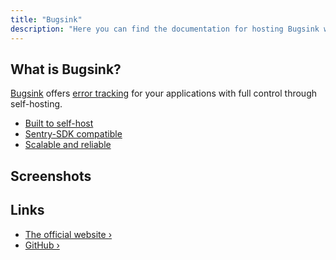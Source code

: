 ```yaml
---
title: "Bugsink"
description: "Here you can find the documentation for hosting Bugsink with Coolify."
---
```


<ZoomableImage src="/docs/images/services/bugsink-logo.webp" />

## What is Bugsink?

[Bugsink](https://www.bugsink.com/?utm_source=coolify.io) offers [error tracking](https://www.bugsink.com/error-tracking/?utm_source=coolify.io) for your applications with
full control through self-hosting.

* [Built to self-host](https://www.bugsink.com/built-to-self-host/?utm_source=coolify.io)
* [Sentry-SDK compatible](https://www.bugsink.com/sentry-sdk-compatible/?utm_source=coolify.io)
* [Scalable and reliable](https://www.bugsink.com/scalable-and-reliable/?utm_source=coolify.io)

## Screenshots

<ZoomableImage src="/docs/images/services/bugsink.webp" />

## Links

- [The official website ›](https://www.bugsink.com/?utm_source=coolify.io)
- [GitHub ›](https://github.com/bugsink/bugsink/?utm_source=coolify.io)
